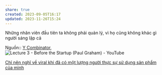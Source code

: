 ```yaml
---
share: true
created: 2023-09-05T16:17
updated: 2023-11-26T15:24
---
```


Những nhân viên đầu tiên ta không phải quản lý, vì họ cũng không khác gì người sáng lập cả

Nguồn:: [Y Combinator](../../../%CE%9E%20Ngu%E1%BB%93n/Y%20Combinator.md), ![Lecture 3 - Before the Startup (Paul Graham) - YouTube](https://www.youtube.com/watch?v=ii1jcLg-eIQ)

[Chỉ nên nghĩ về viral khi đã có một lượng người thực sự sử dụng sản phẩm của mình](../../Ph%C3%A1t%20tri%E1%BB%83n%20s%E1%BA%A3n%20ph%E1%BA%A9m/Ch%E1%BB%89%20s%E1%BB%91/T%C4%83ng%20tr%C6%B0%E1%BB%9Fng/Ch%E1%BB%89%20n%C3%AAn%20ngh%C4%A9%20v%E1%BB%81%20viral%20khi%20%C4%91%C3%A3%20c%C3%B3%20m%E1%BB%99t%20l%C6%B0%E1%BB%A3ng%20ng%C6%B0%E1%BB%9Di%20th%E1%BB%B1c%20s%E1%BB%B1%20s%E1%BB%AD%20d%E1%BB%A5ng%20s%E1%BA%A3n%20ph%E1%BA%A9m%20c%E1%BB%A7a%20m%C3%ACnh.md) 